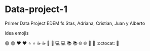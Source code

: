 # Data-project-1

Primer Data Project EDEM fs Stas, Adriana, Cristian, Juan y Alberto

idea emojis 

:smile: 😄
:heart: ❤️
:star: ⭐
:coffee: ☕
:rocket: 🚀
:computer: 💻
:books: 📚
:globe_with_meridians: 🌐
:rainbow: 🌈
:octocat: 🐙 